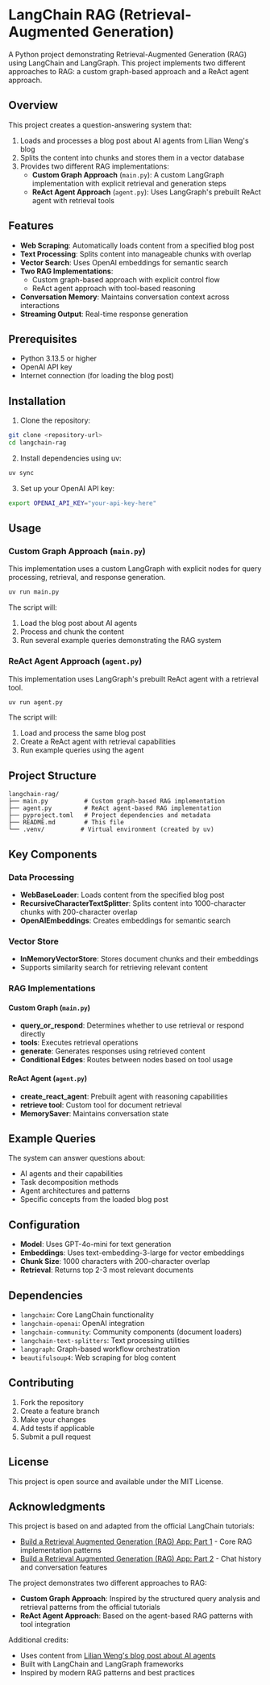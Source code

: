 # LangChain RAG (Retrieval-Augmented Generation)

A Python project demonstrating Retrieval-Augmented Generation (RAG) using LangChain and LangGraph. This project implements two different approaches to RAG: a custom graph-based approach and a ReAct agent approach.

## Overview

This project creates a question-answering system that:
1. Loads and processes a blog post about AI agents from Lilian Weng's blog
2. Splits the content into chunks and stores them in a vector database
3. Provides two different RAG implementations:
   - **Custom Graph Approach** (`main.py`): A custom LangGraph implementation with explicit retrieval and generation steps
   - **ReAct Agent Approach** (`agent.py`): Uses LangGraph's prebuilt ReAct agent with retrieval tools

## Features

- **Web Scraping**: Automatically loads content from a specified blog post
- **Text Processing**: Splits content into manageable chunks with overlap
- **Vector Search**: Uses OpenAI embeddings for semantic search
- **Two RAG Implementations**: 
  - Custom graph-based approach with explicit control flow
  - ReAct agent approach with tool-based reasoning
- **Conversation Memory**: Maintains conversation context across interactions
- **Streaming Output**: Real-time response generation

## Prerequisites

- Python 3.13.5 or higher
- OpenAI API key
- Internet connection (for loading the blog post)

## Installation

1. Clone the repository:
```bash
git clone <repository-url>
cd langchain-rag
```

2. Install dependencies using uv:
```bash
uv sync
```

3. Set up your OpenAI API key:
```bash
export OPENAI_API_KEY="your-api-key-here"
```

## Usage

### Custom Graph Approach (`main.py`)

This implementation uses a custom LangGraph with explicit nodes for query processing, retrieval, and response generation.

```bash
uv run main.py
```

The script will:
1. Load the blog post about AI agents
2. Process and chunk the content
3. Run several example queries demonstrating the RAG system

### ReAct Agent Approach (`agent.py`)

This implementation uses LangGraph's prebuilt ReAct agent with a retrieval tool.

```bash
uv run agent.py
```

The script will:
1. Load and process the same blog post
2. Create a ReAct agent with retrieval capabilities
3. Run example queries using the agent

## Project Structure

```
langchain-rag/
├── main.py          # Custom graph-based RAG implementation
├── agent.py         # ReAct agent-based RAG implementation
├── pyproject.toml   # Project dependencies and metadata
├── README.md        # This file
└── .venv/          # Virtual environment (created by uv)
```

## Key Components

### Data Processing
- **WebBaseLoader**: Loads content from the specified blog post
- **RecursiveCharacterTextSplitter**: Splits content into 1000-character chunks with 200-character overlap
- **OpenAIEmbeddings**: Creates embeddings for semantic search

### Vector Store
- **InMemoryVectorStore**: Stores document chunks and their embeddings
- Supports similarity search for retrieving relevant content

### RAG Implementations

#### Custom Graph (`main.py`)
- **query_or_respond**: Determines whether to use retrieval or respond directly
- **tools**: Executes retrieval operations
- **generate**: Generates responses using retrieved content
- **Conditional Edges**: Routes between nodes based on tool usage

#### ReAct Agent (`agent.py`)
- **create_react_agent**: Prebuilt agent with reasoning capabilities
- **retrieve tool**: Custom tool for document retrieval
- **MemorySaver**: Maintains conversation state

## Example Queries

The system can answer questions about:
- AI agents and their capabilities
- Task decomposition methods
- Agent architectures and patterns
- Specific concepts from the loaded blog post

## Configuration

- **Model**: Uses GPT-4o-mini for text generation
- **Embeddings**: Uses text-embedding-3-large for vector embeddings
- **Chunk Size**: 1000 characters with 200-character overlap
- **Retrieval**: Returns top 2-3 most relevant documents

## Dependencies

- `langchain`: Core LangChain functionality
- `langchain-openai`: OpenAI integration
- `langchain-community`: Community components (document loaders)
- `langchain-text-splitters`: Text processing utilities
- `langgraph`: Graph-based workflow orchestration
- `beautifulsoup4`: Web scraping for blog content

## Contributing

1. Fork the repository
2. Create a feature branch
3. Make your changes
4. Add tests if applicable
5. Submit a pull request

## License

This project is open source and available under the MIT License.

## Acknowledgments

This project is based on and adapted from the official LangChain tutorials:

- [Build a Retrieval Augmented Generation (RAG) App: Part 1](https://python.langchain.com/docs/tutorials/rag/) - Core RAG implementation patterns
- [Build a Retrieval Augmented Generation (RAG) App: Part 2](https://python.langchain.com/docs/tutorials/qa_chat_history/) - Chat history and conversation features

The project demonstrates two different approaches to RAG:
- **Custom Graph Approach**: Inspired by the structured query analysis and retrieval patterns from the official tutorials
- **ReAct Agent Approach**: Based on the agent-based RAG patterns with tool integration

Additional credits:
- Uses content from [Lilian Weng's blog post about AI agents](https://lilianweng.github.io/posts/2023-06-23-agent/)
- Built with LangChain and LangGraph frameworks
- Inspired by modern RAG patterns and best practices
